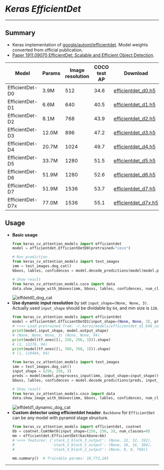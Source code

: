 # ___Keras EfficientDet___
***

## Summary
  - Keras implementation of [google/automl/efficientdet](https://github.com/google/automl/tree/master/efficientdet). Model weights converted from official publication.
  - [Paper 1911.09070 EfficientDet: Scalable and Efficient Object Detection](https://arxiv.org/pdf/1911.09070.pdf).

  | Model            | Params | Image resolution | COCO test AP | Download |
  | ---------------- | ------ | ---------------- | ------------ | -------- |
  | EfficientDet-D0  | 3.9M   | 512              | 34.6         | [efficientdet_d0.h5](https://github.com/leondgarse/keras_cv_attention_models/releases/download/efficientdet/efficientdet_d0_512_coco.h5) |
  | EfficientDet-D1  | 6.6M   | 640              | 40.5         | [efficientdet_d1.h5](https://github.com/leondgarse/keras_cv_attention_models/releases/download/efficientdet/efficientdet_d1_640_coco.h5) |
  | EfficientDet-D2  | 8.1M   | 768              | 43.9         | [efficientdet_d2.h5](https://github.com/leondgarse/keras_cv_attention_models/releases/download/efficientdet/efficientdet_d2_768_coco.h5) |
  | EfficientDet-D3  | 12.0M  | 896              | 47.2         | [efficientdet_d3.h5](https://github.com/leondgarse/keras_cv_attention_models/releases/download/efficientdet/efficientdet_d3_896_coco.h5) |
  | EfficientDet-D4  | 20.7M  | 1024             | 49.7         | [efficientdet_d4.h5](https://github.com/leondgarse/keras_cv_attention_models/releases/download/efficientdet/efficientdet_d4_1024_coco.h5) |
  | EfficientDet-D5  | 33.7M  | 1280             | 51.5         | [efficientdet_d5.h5](https://github.com/leondgarse/keras_cv_attention_models/releases/download/efficientdet/efficientdet_d5_1280_coco.h5) |
  | EfficientDet-D6  | 51.9M  | 1280             | 52.6         | [efficientdet_d6.h5](https://github.com/leondgarse/keras_cv_attention_models/releases/download/efficientdet/efficientdet_d6_1280_coco.h5) |
  | EfficientDet-D7  | 51.9M  | 1536             | 53.7         | [efficientdet_d7.h5](https://github.com/leondgarse/keras_cv_attention_models/releases/download/efficientdet/efficientdet_d7_1536_coco.h5) |
  | EfficientDet-D7x | 77.0M  | 1536             | 55.1         | [efficientdet_d7x.h5](https://github.com/leondgarse/keras_cv_attention_models/releases/download/efficientdet/efficientdet_d7x_1536_coco.h5) |
## Usage
  - **Basic usage**
    ```py
    from keras_cv_attention_models import efficientdet
    model = efficientdet.EfficientDetD0(pretrained="coco")

    # Run prediction
    from keras_cv_attention_models import test_images
    imm = test_images.dog_cat()
    bboxs, lables, confidences = model.decode_predictions(model(model.preprocess_input(imm)))[0]

    # Show result
    from keras_cv_attention_models.coco import data
    data.show_image_with_bboxes(imm, bboxs, lables, confidences, num_classes=90)
    ```
    ![effdetd0_dog_cat](https://user-images.githubusercontent.com/5744524/151114104-b8e0d625-66b5-4ccd-89cb-fe3c47dbf1a7.png)
  - **Use dynamic input resolution** by set `input_shape=(None, None, 3)`. Actually used `input_shape` should be dividable by `64`, and min size is `128`.
    ```py
    from keras_cv_attention_models import efficientdet
    model = efficientdet.EfficientDetD1(input_shape=(None, None, 3), pretrained="coco")
    # >>>> Load pretrained from: ~/.keras/models/efficientdet_d1_640_coco.h5
    print(model.input_shape, model.output_shape)
    # (None, None, None, 3) (None, None, 94)
    print(model(tf.ones([1, 256, 256, 3])).shape)
    # (1, 12276, 94)
    print(model(tf.ones([1, 768, 768, 3])).shape)
    # (1, 110484, 94)

    from keras_cv_attention_models import test_images
    imm = test_images.dog_cat()
    input_shape = (256, 256, 3)
    preds = model(model.preprocess_input(imm, input_shape=input_shape))
    bboxs, lables, confidences = model.decode_predictions(preds, input_shape=input_shape)[0]

    # Show result
    from keras_cv_attention_models.coco import data
    data.show_image_with_bboxes(imm, bboxs, lables, confidences, num_classes=90)
    ```
    ![effdetd1_dynamic_dog_cat](https://user-images.githubusercontent.com/5744524/151114148-3e6e6988-54ca-413c-8fab-1a9700149114.png)
  - **Custom detector using efficientdet header**. `Backbone` for `EfficientDet` can be any model with pyramid stage structure.
    ```py
    from keras_cv_attention_models import efficientdet, coatnet
    bb = coatnet.CoAtNet0(input_shape=(256, 256, 3), num_classes=0)
    mm = efficientdet.EfficientDet(backbone=bb)
    # >>>> features: {'stack_2_block_3_output': (None, 32, 32, 192),
    #                 'stack_3_block_5_output': (None, 16, 16, 384),
    #                 'stack_4_block_2_output': (None, 8, 8, 768)}

    mm.summary()  # Trainable params: 18,773,185
    ```
***
